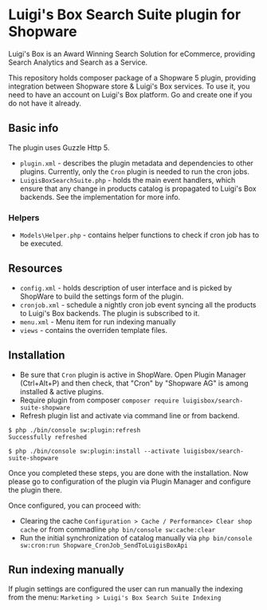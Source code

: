# Luigi's Box Search Suite plugin for Shopware

Luigi's Box is an Award Winning Search Solution for eCommerce, providing Search Analytics and Search as a Service.

This repository holds composer package of a Shopware 5 plugin, providing integration between Shopware store & Luigi's Box services. To use it, you need to have an account on Luigi's Box platform. Go and create one if you do not have it already.

## Basic info

The plugin uses Guzzle Http 5.

- `plugin.xml` - describes the plugin metadata and dependencies to other plugins. Currently, only the `Cron` plugin is needed to run the cron jobs.
- `LuigisBoxSearchSuite.php` - holds the main event handlers, which ensure that any change in products catalog is propagated to Luigi's Box backends. See the implementation for more info.


### Helpers

- `Models\Helper.php` - contains helper functions to check if cron job has to be executed.

## Resources

- `config.xml` - holds description of user interface and is picked by ShopWare to build the settings form of the plugin.
- `cronjob.xml` - schedule a nightly cron job event syncing all the products to Luigi's Box backends. The plugin is subscribed to it.
- `menu.xml` - Menu item for run indexing manually
- `views` - contains the overriden template files.

## Installation

- Be sure that `Cron` plugin is active in ShopWare. Open Plugin Manager (Ctrl+Alt+P) and then check, that "Cron" by "Shopware AG" is among installed & active plugins.
- Require plugin from composer `composer require luigisbox/search-suite-shopware`
- Refresh plugin list and activate via command line or from backend.

```
$ php ./bin/console sw:plugin:refresh
Successfully refreshed

$ php ./bin/console sw:plugin:install --activate luigisbox/search-suite-shopware
```

Once you completed these steps, you are done with the installation. Now please go to configuration of the plugin via Plugin Manager and configure the plugin there.

Once configured, you can proceed with:
- Clearing the cache `Configuration > Cache / Performance> Clear shop cache` or from commadline `php bin/console sw:cache:clear`
- Run the initial synchronization of catalog manually via `php bin/console sw:cron:run Shopware_CronJob_SendToLuigisBoxApi`

## Run indexing manually

If plugin settings are configured the user can run manually the indexing from the menu: `Marketing > Luigi's Box Search Suite Indexing`
